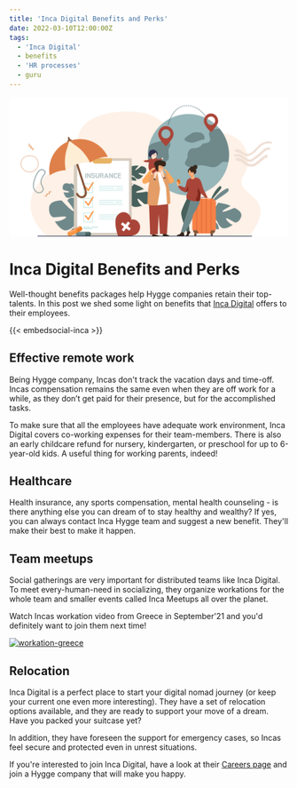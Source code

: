 ```yaml
---
title: 'Inca Digital Benefits and Perks'
date: 2022-03-10T12:00:00Z
tags:
  - 'Inca Digital'
  - benefits
  - 'HR processes'
  - guru
---
```


![Benefits](/img/posts/benefits.png)

# Inca Digital Benefits and Perks

Well-thought benefits packages help Hygge companies retain their top-talents. In this post we shed some light on benefits that [Inca Digital](https://inca.digital/) offers to their employees. 

{{< embedsocial-inca >}}

## Effective remote work

Being Hygge company, Incas don't track the vacation days and time-off. Incas compensation remains the same even when they are off work for a while, as they don’t get paid for their presence, but for the accomplished tasks. 

To make sure that all the employees have adequate work environment, Inca Digital covers co-working expenses for their team-members. There is also an early childcare refund for nursery, kindergarten, or preschool for up to 6-year-old kids. A useful thing for working parents, indeed!

## Healthcare 

Health insurance, any sports compensation, mental health counseling - is there anything else you can dream of to stay healthy and wealthy? If yes, you can always contact Inca Hygge team and suggest a new benefit. They'll make their best to make it happen.

## Team meetups

Social gatherings are very important for distributed teams like Inca Digital. To meet every-human-need in socializing, they organize workations for the whole team and smaller events called Inca Meetups all over the planet.

Watch Incas workation video from Greece in September'21 and you'd definitely want to join them next time!

[![workation-greece](http://img.youtube.com/vi/SvK9DAd4ruE/0.jpg)](http://www.youtube.com/watch?v=SvK9DAd4ruE "Workation Greece'21")

## Relocation

Inca Digital is a perfect place to start your digital nomad journey (or keep your current one even more interesting). They have a set of relocation options available, and they are ready to support your move of a dream. Have you packed your suitcase yet? 

In addition, they have foreseen the support for emergency cases, so Incas feel secure and protected even in unrest situations. 

If you're interested to join Inca Digital, have a look at their [Careers page](https://inca.digital/careers/) and join a Hygge company that will make you happy.